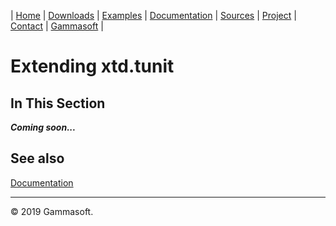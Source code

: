 | [Home](home.md) | [Downloads](downloads.md) | [Examples](examples.md) | [Documentation](documentation.md) | [Sources](https://github.com/gammasoft71/xtd.tunit) | [Project](https://sourceforge.net/projects/tunitpro/) | [Contact](contact.md) | [Gammasoft](https://gammasoft71.wixsite.com/gammasoft) |

# Extending xtd.tunit

## In This Section

***Coming soon...***

## See also

[Documentation](documentation.md)

______________________________________________________________________________________________

© 2019 Gammasoft.
